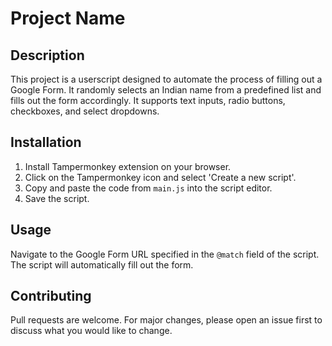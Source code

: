 # Project Name

## Description

This project is a userscript designed to automate the process of filling out a Google Form. It randomly selects an Indian name from a predefined list and fills out the form accordingly. It supports text inputs, radio buttons, checkboxes, and select dropdowns.

## Installation

1. Install Tampermonkey extension on your browser.
2. Click on the Tampermonkey icon and select 'Create a new script'.
3. Copy and paste the code from `main.js` into the script editor.
4. Save the script.

## Usage

Navigate to the Google Form URL specified in the `@match` field of the script. The script will automatically fill out the form.

## Contributing

Pull requests are welcome. For major changes, please open an issue first to discuss what you would like to change.
